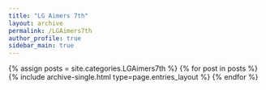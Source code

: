 ```yaml
---
title: "LG Aimers 7th"
layout: archive
permalink: /LGAimers7th
author_profile: true
sidebar_main: true
---
```



{% assign posts = site.categories.LGAimers7th %}
{% for post in posts %} {% include archive-single.html type=page.entries_layout %} {% endfor %}
